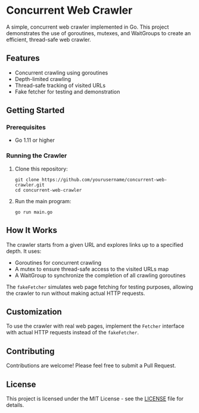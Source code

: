 # Concurrent Web Crawler

A simple, concurrent web crawler implemented in Go. This project demonstrates the use of goroutines, mutexes, and WaitGroups to create an efficient, thread-safe web crawler.

## Features

- Concurrent crawling using goroutines
- Depth-limited crawling
- Thread-safe tracking of visited URLs
- Fake fetcher for testing and demonstration

## Getting Started

### Prerequisites

- Go 1.11 or higher

### Running the Crawler

1. Clone this repository:
   ```
   git clone https://github.com/yourusername/concurrent-web-crawler.git
   cd concurrent-web-crawler
   ```

2. Run the main program:
   ```
   go run main.go
   ```

## How It Works

The crawler starts from a given URL and explores links up to a specified depth. It uses:

- Goroutines for concurrent crawling
- A mutex to ensure thread-safe access to the visited URLs map
- A WaitGroup to synchronize the completion of all crawling goroutines

The `fakeFetcher` simulates web page fetching for testing purposes, allowing the crawler to run without making actual HTTP requests.

## Customization

To use the crawler with real web pages, implement the `Fetcher` interface with actual HTTP requests instead of the `fakeFetcher`.

## Contributing

Contributions are welcome! Please feel free to submit a Pull Request.

## License

This project is licensed under the MIT License - see the [LICENSE](LICENSE) file for details.
